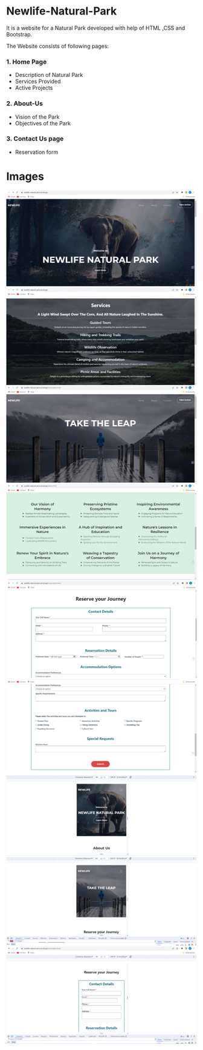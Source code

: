 # Newlife-Natural-Park
It is a website for a Natural Park developed with help of HTML ,CSS and Bootstrap.

The Website consists of following pages:
### 1. Home Page
- Description of Natural Park
- Services Provided
- Active Projects 
### 2. About-Us 
- Vision of the Park
- Objectives of the Park
### 3. Contact Us page
- Reservation form 

# Images
![image-1](screenshots/Webpage-1.png)
![image-2](screenshots/Webpage-2.png)
![image-3](screenshots/Webpage-3.png)
![image-4](screenshots/Webpage-4.png)
![image-5](screenshots/Webpage-7.png)
![image-6](screenshots/Webpage-6.png)
![image-7](screenshots/Webpage-9.png)
![image-8](screenshots/Webpage-5.png)
![image-9](screenshots/Webpage-8.png)
